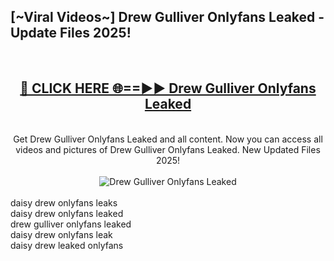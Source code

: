 <h2>[~Viral Videos~] Drew Gulliver Onlyfans Leaked - Update Files 2025!</h2>
<br>
<div align="center">
<h2><a href="https://betterlinks.top/A2PfLJ" rel="nofollow">🔴 CLICK HERE 🌐==►► Drew Gulliver Onlyfans Leaked</a></h2>
<br>
Get Drew Gulliver Onlyfans Leaked and all content. Now you can access all videos and pictures of Drew Gulliver Onlyfans Leaked. New Updated Files 2025!
<br>
<br>
<a href="https://betterlinks.top/A2PfLJ" rel="nofollow" data-target="animated-image.originalLink"><img src="https://i.ibb.co.com/WyWwxjT/player-gif2.gif" alt="Drew Gulliver Onlyfans Leaked" style="max-width: 100%; display: inline-block;" data-target="animated-image.originalImage"></a>
</div>
<br>
daisy drew onlyfans leaks<br>
daisy drew onlyfans leaked<br>
drew gulliver onlyfans leaked<br>
daisy drew onlyfans leak<br>
daisy drew leaked onlyfans